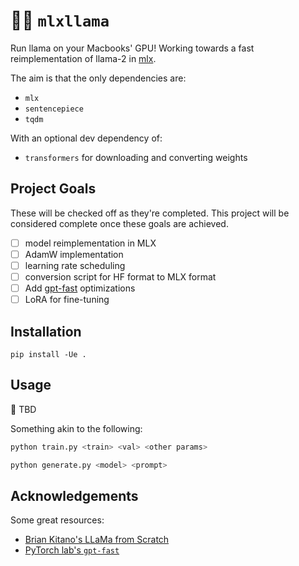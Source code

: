 # 🍏🦙 `mlxllama`

Run llama on your Macbooks' GPU!
Working towards a fast reimplementation of llama-2 in [mlx](https://ml-explore.github.io/mlx/build/html/index.html).

The aim is that the only dependencies are:
- `mlx`
- `sentencepiece`
- `tqdm`

With an optional dev dependency of:
- `transformers` for downloading and converting weights

## Project Goals

These will be checked off as they're completed.
This project will be considered complete once these goals are achieved.

- [ ] model reimplementation in MLX
- [ ] AdamW implementation
- [ ] learning rate scheduling 
- [ ] conversion script for HF format to MLX format
- [ ] Add [gpt-fast](https://github.com/pytorch-labs/gpt-fast) optimizations
- [ ] LoRA for fine-tuning

## Installation

```
pip install -Ue .
```

## Usage

🚧 TBD

Something akin to the following:

```sh
python train.py <train> <val> <other params>
```

```sh
python generate.py <model> <prompt>
```

## Acknowledgements

Some great resources:

- [Brian Kitano's LLaMa from Scratch](https://blog.briankitano.com/llama-from-scratch/)
- [PyTorch lab's `gpt-fast`](https://github.com/pytorch-labs/gpt-fast)
